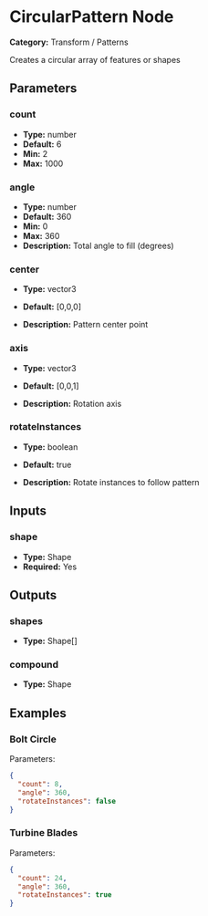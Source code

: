 
# CircularPattern Node

**Category:** Transform / Patterns

Creates a circular array of features or shapes

## Parameters


### count
- **Type:** number
- **Default:** 6
- **Min:** 2
- **Max:** 1000



### angle
- **Type:** number
- **Default:** 360
- **Min:** 0
- **Max:** 360
- **Description:** Total angle to fill (degrees)


### center
- **Type:** vector3
- **Default:** [0,0,0]


- **Description:** Pattern center point


### axis
- **Type:** vector3
- **Default:** [0,0,1]


- **Description:** Rotation axis


### rotateInstances
- **Type:** boolean
- **Default:** true


- **Description:** Rotate instances to follow pattern


## Inputs


### shape
- **Type:** Shape
- **Required:** Yes



## Outputs


### shapes
- **Type:** Shape[]



### compound
- **Type:** Shape




## Examples


### Bolt Circle


Parameters:
```json
{
  "count": 8,
  "angle": 360,
  "rotateInstances": false
}
```


### Turbine Blades


Parameters:
```json
{
  "count": 24,
  "angle": 360,
  "rotateInstances": true
}
```

